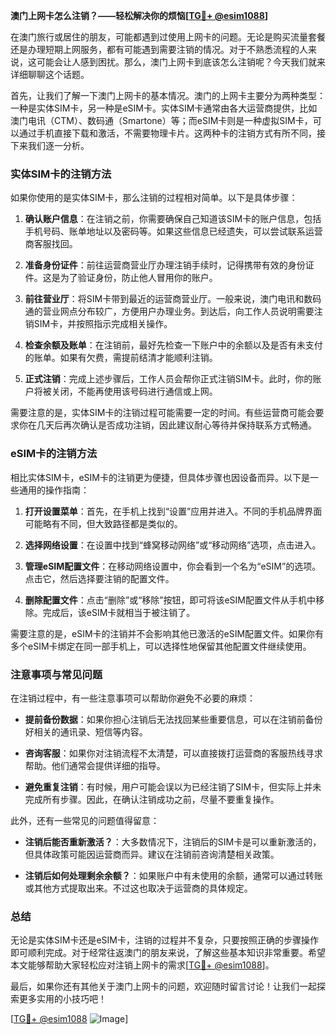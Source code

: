 **澳门上网卡怎么注销？——轻松解决你的烦恼[[TG💪+ @esim1088](https://t.me/s/esim1088)]**

在澳门旅行或居住的朋友，可能都遇到过使用上网卡的问题。无论是购买流量套餐还是办理短期上网服务，都有可能遇到需要注销的情况。对于不熟悉流程的人来说，这可能会让人感到困扰。那么，澳门上网卡到底该怎么注销呢？今天我们就来详细聊聊这个话题。

首先，让我们了解一下澳门上网卡的基本情况。澳门的上网卡主要分为两种类型：一种是实体SIM卡，另一种是eSIM卡。实体SIM卡通常由各大运营商提供，比如澳门电讯（CTM）、数码通（Smartone）等；而eSIM卡则是一种虚拟SIM卡，可以通过手机直接下载和激活，不需要物理卡片。这两种卡的注销方式有所不同，接下来我们逐一分析。

### 实体SIM卡的注销方法

如果你使用的是实体SIM卡，那么注销的过程相对简单。以下是具体步骤：

1. **确认账户信息**：在注销之前，你需要确保自己知道该SIM卡的账户信息，包括手机号码、账单地址以及密码等。如果这些信息已经遗失，可以尝试联系运营商客服找回。

2. **准备身份证件**：前往运营商营业厅办理注销手续时，记得携带有效的身份证件。这是为了验证身份，防止他人冒用你的账户。

3. **前往营业厅**：将SIM卡带到最近的运营商营业厅。一般来说，澳门电讯和数码通的营业网点分布较广，方便用户办理业务。到达后，向工作人员说明需要注销SIM卡，并按照指示完成相关操作。

4. **检查余额及账单**：在注销前，最好先检查一下账户中的余额以及是否有未支付的账单。如果有欠费，需提前结清才能顺利注销。

5. **正式注销**：完成上述步骤后，工作人员会帮你正式注销SIM卡。此时，你的账户将被关闭，不能再使用该号码进行通信或上网。

需要注意的是，实体SIM卡的注销过程可能需要一定的时间。有些运营商可能会要求你在几天后再次确认是否成功注销，因此建议耐心等待并保持联系方式畅通。

### eSIM卡的注销方法

相比实体SIM卡，eSIM卡的注销更为便捷，但具体步骤也因设备而异。以下是一些通用的操作指南：

1. **打开设置菜单**：首先，在手机上找到“设置”应用并进入。不同的手机品牌界面可能略有不同，但大致路径都是类似的。

2. **选择网络设置**：在设置中找到“蜂窝移动网络”或“移动网络”选项，点击进入。

3. **管理eSIM配置文件**：在移动网络设置中，你会看到一个名为“eSIM”的选项。点击它，然后选择要注销的配置文件。

4. **删除配置文件**：点击“删除”或“移除”按钮，即可将该eSIM配置文件从手机中移除。完成后，该eSIM卡就相当于被注销了。

需要注意的是，eSIM卡的注销并不会影响其他已激活的eSIM配置文件。如果你有多个eSIM卡绑定在同一部手机上，可以选择性地保留其他配置文件继续使用。

### 注意事项与常见问题

在注销过程中，有一些注意事项可以帮助你避免不必要的麻烦：

- **提前备份数据**：如果你担心注销后无法找回某些重要信息，可以在注销前备份好相关的通讯录、短信等内容。
  
- **咨询客服**：如果你对注销流程不太清楚，可以直接拨打运营商的客服热线寻求帮助。他们通常会提供详细的指导。

- **避免重复注销**：有时候，用户可能会误以为已经注销了SIM卡，但实际上并未完成所有步骤。因此，在确认注销成功之前，尽量不要重复操作。

此外，还有一些常见的问题值得留意：

- **注销后能否重新激活？**：大多数情况下，注销后的SIM卡是可以重新激活的，但具体政策可能因运营商而异。建议在注销前咨询清楚相关政策。

- **注销后如何处理剩余余额？**：如果账户中有未使用的余额，通常可以通过转账或其他方式提取出来。不过这也取决于运营商的具体规定。

### 总结

无论是实体SIM卡还是eSIM卡，注销的过程并不复杂，只要按照正确的步骤操作即可顺利完成。对于经常往返澳门的朋友来说，了解这些基本知识非常重要。希望本文能够帮助大家轻松应对注销上网卡的需求[[TG💪+ @esim1088](https://t.me/s/esim1088)]。

最后，如果你还有其他关于澳门上网卡的问题，欢迎随时留言讨论！让我们一起探索更多实用的小技巧吧！

[[TG💪+ @esim1088](https://t.me/s/esim1088) ![Image](https://i.postimg.cc/4NQfJmqS/Snipaste-2025-05-13-00-14-12.png)]